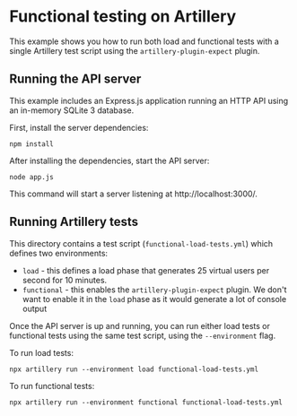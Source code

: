 # Functional testing on Artillery

This example shows you how to run both load and functional tests with a single Artillery test script using the `artillery-plugin-expect` plugin.

## Running the API server

This example includes an Express.js application running an HTTP API using an in-memory SQLite 3 database.

First, install the server dependencies:

```shell
npm install
```

After installing the dependencies, start the API server:

```shell
node app.js
```

This command will start a server listening at http://localhost:3000/.

## Running Artillery tests

This directory contains a test script (`functional-load-tests.yml`) which defines two environments:

- `load` - this defines a load phase that generates 25 virtual users per second for 10 minutes.
- `functional` - this enables the `artillery-plugin-expect` plugin. We don't want to enable it in the `load` phase as it would generate a lot of console output

Once the API server is up and running, you can run either load tests or functional tests using the same test script, using the `--environment` flag.

To run load tests:

```shell
npx artillery run --environment load functional-load-tests.yml
```

To run functional tests:

```shell
npx artillery run --environment functional functional-load-tests.yml
```
